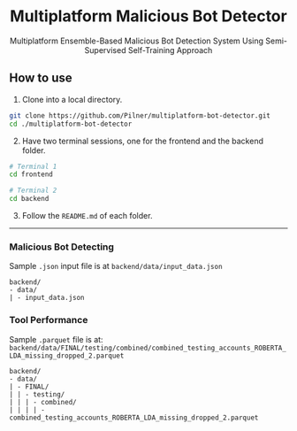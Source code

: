 <h1 style="text-align: center">Multiplatform Malicious Bot Detector</h1>

<p style="text-align: center">Multiplatform Ensemble-Based Malicious Bot Detection
System Using Semi-Supervised Self-Training Approach
</p>

## How to use

1. Clone into a local directory.

```bash
git clone https://github.com/Pilner/multiplatform-bot-detector.git
cd ./multiplatform-bot-detector
```

2. Have two terminal sessions, one for the frontend and the backend folder.

```bash
# Terminal 1
cd frontend
```

```bash
# Terminal 2
cd backend
```

3. Follow the `README.md` of each folder.

---

### Malicious Bot Detecting

Sample `.json` input file is at `backend/data/input_data.json`

```
backend/
- data/
| - input_data.json
```

### Tool Performance

Sample `.parquet` file is at: `backend/data/FINAL/testing/combined/combined_testing_accounts_ROBERTA_LDA_missing_dropped_2.parquet`

```
backend/
- data/
| - FINAL/
| | - testing/
| | | - combined/
| | | | - combined_testing_accounts_ROBERTA_LDA_missing_dropped_2.parquet
```
